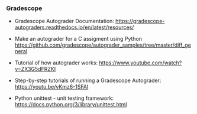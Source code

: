### **Gradescope**

+ Gradescope Autograder Documentation: https://gradescope-autograders.readthedocs.io/en/latest/resources/

+ Make an autograder for a C assigment using Python https://github.com/gradescope/autograder_samples/tree/master/diff_general

+ Tutorial of how autograder works: https://www.youtube.com/watch?v=ZX3G5dFRZKI

+ Step-by-step tutorials of running a Gradescope Autograder: https://youtu.be/vKmz6-1SFAI

+ Python unittest - unit testing framework: https://docs.python.org/3/library/unittest.html


